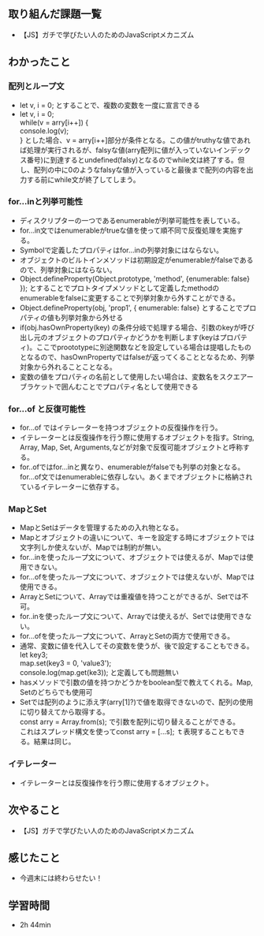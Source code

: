 ## 取り組んだ課題一覧
- 【JS】ガチで学びたい人のためのJavaScriptメカニズム
## わかったこと
### 配列とループ文
- let v, i = 0; とすることで、複数の変数を一度に宣言できる
- let v, i = 0;   
while(v = arry[i++]) {   
   console.log(v);   
} とした場合、v = arry[i++]部分が条件となる。この値がtruthyな値であれば処理が実行されるが、falsyな値(arry配列に値が入っていないインデックス番号)に到達するとundefined(falsy)となるのでwhile文は終了する。但し、配列の中に0のようなfalsyな値が入っていると最後まで配列の内容を出力する前にwhile文が終了してしまう。
### for...inと列挙可能性
- ディスクリプターの一つであるenumerableが列挙可能性を表している。
- for...in文ではenumerableがtrueな値を使って順不同で反復処理を実施する。
- Symbolで定義したプロパティはfor...inの列挙対象にはならない。
- オブジェクトのビルトインメソッドは初期設定がenumerableがfalseであるので、列挙対象にはならない。
- Object.defineProperty(Object.prototype, 'method', {enumerable: false} }); とすることでプロトタイプメソッドとして定義したmethodのenumerableをfalseに変更することで列挙対象から外すことができる。
- Object.defineProperty(obj, 'prop1', { enumerable: false} とすることでプロパティの値も列挙対象から外せる
- if(obj.hasOwnProperty(key) の条件分岐で処理する場合、引数のkeyが呼び出し元のオブジェクトのプロパティかどうかを判断します(keyはプロパティ)。ここでproototypeに別途関数などを設定している場合は提唱したものとなるので、hasOwnPropertyではfalseが返ってくることとなるため、列挙対象から外れることことなる。
- 変数の値をプロパティの名前として使用したい場合は、変数名をスクエアーブラケットで囲んむことでプロパティ名として使用できる
### for...of と反復可能性
- for...of ではイテレーターを持つオブジェクトの反復操作を行う。
- イテレーターとは反復操作を行う際に使用するオブジェクトを指す。String, Array, Map, Set, Arguments,などが対象で反復可能オブジェクトと呼称する。
- for..ofではfor...inと異なり、enumerableがfalseでも列挙の対象となる。for...of文ではenumerableに依存しない。あくまでオブジェクトに格納されているイテレーターに依存する。
### MapとSet
- MapとSetはデータを管理するための入れ物となる。
- Mapとオブジェクトの違いについて、キーを設定する時にオブジェクトでは文字列しか使えないが、Mapでは制約が無い。
- for...inを使ったループ文について、オブジェクトでは使えるが、Mapでは使用できない。
- for...ofを使ったループ文について、オブジェクトでは使えないが、Mapでは使用できる。
- ArrayとSetについて、Arrayでは重複値を持つことができるが、Setでは不可。
- for..inを使ったループ文について、Arrayでは使えるが、Setでは使用できない。
- for...ofを使ったループ文について、ArrayとSetの両方で使用できる。
- 通常、変数に値を代入してその変数を使うが、後で設定することもできる。  
let key3;   
map.set(key3 = 0, 'value3');   
console.log(map.get(ke3)); と定義しても問題無い
- hasメソッドで引数の値を持つかどうかをboolean型で教えてくれる。Map, Setのどちらでも使用可
- Setでは配列のように添え字(arry[1]?)で値を取得できないので、配列の使用に切り替えてから取得する。   
const arry = Array.from(s); で引数を配列に切り替えることができる。   
これはスプレッド構文を使ってconst arry = [...s]; ｔ表現することもできる。結果は同じ。
### イテレーター
- イテレーターとは反復操作を行う際に使用するオブジェクト。
## 次やること
- 【JS】ガチで学びたい人のためのJavaScriptメカニズム
## 感じたこと
- 今週末には終わらせたい！
## 学習時間
- 2h 44min